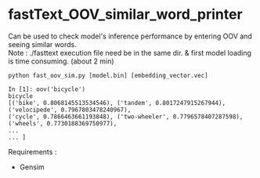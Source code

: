 # fastText_OOV_similar_word_printer
Can be used to check model's inference performance by entering OOV and seeing similar words. <br>
Note : ./fasttext execution file need be in the same dir. & first model loading is time consuming. (about 2 min)
```
python fast_oov_sim.py [model.bin] [embedding_vector.vec]

In [1]: oov('bicycle')
bicycle
[('bike', 0.8068145513534546), ('tandem', 0.8017247915267944), ('velocipede', 0.7967803478240967), 
('cycle', 0.7866463661193848), ('two-wheeler', 0.7796578407287598), ('wheels', 0.7730188369750977), 
...
... ]

```
Requirements : <br>
- Gensim <br>
<br>
